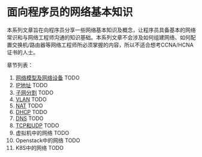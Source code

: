 # 面向程序员的网络基本知识

本系列文章旨在向程序员分享一些网络基本知识及概念，让程序员具备基本的网络常识和与网络工程师沟通的知识基础。本系列文章不会涉及如何组建网络、如何配置交换机/路由器等网络工程师所必须掌握的内容，所以不适合想考CCNA/HCNA证书的人士。

章节列表：

1. [网络模型及网络设备][network-model-and-devices] TODO
1. [IP地址][ip-address] TODO
1. [子网分割][subnetting] TODO
1. [VLAN][vlan] TODO
1. [NAT][nat] TODO
1. [DHCP][dhcp] TODO
1. [DNS][dns] TODO
1. [TCP和UDP][tcp-udp] TODO
1. 虚拟机中的网络 TODO
1. Openstack中的网络 TODO
1. K8S中的网络 TODO

[network-model-and-devices]: network-model-and-devices.md
[ip-address]: ip-address.md
[subnetting]: subnetting.md
[vlan]: vlan.md
[nat]: nat.md
[dhcp]: dhcp.md
[dns]: dns.md
[tcp-udp]: tcp-udp.md
